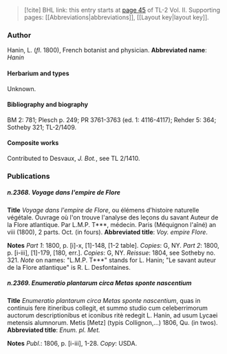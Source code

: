 > [!cite] BHL link: this entry starts at [page 45](https://www.biodiversitylibrary.org/page/33068287) of TL-2 Vol. II.
> Supporting pages: [[Abbreviations|abbreviations]], [[Layout key|layout key]].

### Author

Hanin, L. (*fl*. 1800), French botanist and physician. 
**Abbreviated name**: *Hanin*

#### Herbarium and types

Unknown.

#### Bibliography and biography

BM 2: 781; Plesch p. 249; PR 3761-3763 (ed. 1: 4116-4117); Rehder 5: 364; Sotheby 321; TL-2/1409.

#### Composite works

Contributed to Desvaux, *J. Bot.*, see TL 2/1410.

### Publications

##### n.2368. Voyage dans l'empire de Flore

**Title**
*Voyage dans l'empire de Flore*, ou élémens d'histoire naturelle végétale. Ouvrage où l'on trouve l'analyse des leçons du savant Auteur de la Flore atlantique. Par L.M.P. T\*\*\*, médecin. Paris (Méquignon l'aîné) an viii (1800), 2 parts. Oct. (in fours).
**Abbreviated title**: *Voy. empire Flore*.

**Notes**
*Part 1*: 1800, p. \[i\]-x, \[1\]-148, \[1-2 table\]. *Copies*: G, NY.
*Part 2*: 1800, p. \[i-iii\], \[1\]-179, \[180, err.\]. *Copies*: G, NY.
*Reissue*: 1804, see Sotheby no. 321.
*Note* on names: "L.M.P. T\*\*\*" stands for L. Hanin; "Le savant auteur de la Flore atlantique" is R. L. Desfontaines.

##### n.2369. Enumeratio plantarum circa Metas sponte nascentium

**Title**
*Enumeratio plantarum circa Metas sponte nascentium*, quas in continuis fere itineribus collegit, et summo studio cum celeberrimorum auctorum descriptionibus et iconibus ritè redegit L. Hanin, ad usum Lycaei metensis alumnorum. Metis \[Metz\] (typis Collignon,...) 1806, Qu. (in twos).
**Abbreviated title**: *Enum. pl. Met.*

**Notes**
*Publ*.: 1806, p. \[i-iii\], 1-28. *Copy*: USDA.

